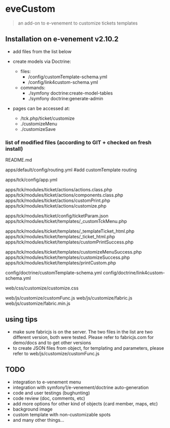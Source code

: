 # eveCustom

> an add-on to e-venement to customize tickets templates  

## Installation on e-venement v2.10.2
- add files from the list below
- create models via Doctrine: 
  - files:
    - /config/customTemplate-schema.yml
    - /config/link4custom-schema.yml
  - commands:  
    - ./symfony doctrine:create-model-tables
    - ./symfony doctrine:generate-admin

- pages can be accessed at:
  - /tck.php/ticket/customize
  - ./customizeMenu
  - ./customizeSave



### list of modified files (according to GIT + checked on fresh install)
<!--commented lines are ignored, will be removed, keeping now for tracking/bug/testing -->
<!--.gitignore-->
README.md
<!--apps/default/config/app.yml.template-->
apps/default/config/routing.yml  #add customTemplate routing
<!--#apps/default/modules/tckCustom/actions/actions.class.php
#apps/default/modules/tckCustom/config/generator.yml
#apps/default/modules/tckCustom/config/view.yml
#apps/default/modules/tckCustom/lib/tckCustomGeneratorConfiguration.class.php
#apps/default/modules/tckCustom/lib/tckCustomGeneratorHelper.class.php
#apps/event/config/app.yml.template
#apps/grp/config/app.yml.template
#apps/pos/config/app.yml.template
#apps/pub/config/app.yml.template
#apps/rp/config/app.yml.template
#apps/stats/config/app.yml.template
#apps/tck/config/app.yml.template-->
apps/tck/config/app.yml  <!--##add one line 'print:custom' as a parameter to call the template on printing-->
<!--#apps/tck/config/settings.yml
#apps/tck/modules/order/config/generator.yml    ## error ? check it !-->
apps/tck/modules/ticket/actions/actions.class.php
apps/tck/modules/ticket/actions/components.class.php
apps/tck/modules/ticket/actions/customPrint.php
apps/tck/modules/ticket/actions/customize.php
<!--#apps/tck/modules/ticket/actions/print.php  ##no changed needed for now
#apps/tck/modules/ticket/actions/testing.php  ##tests done ? :p-->
apps/tck/modules/ticket/config/ticketParam.json
apps/tck/modules/ticket/templates/_customTckMenu.php
<!--#apps/tck/modules/ticket/templates/_templateTicket_html.bak.html-->
apps/tck/modules/ticket/templates/_templateTicket_html.php
apps/tck/modules/ticket/templates/_ticket_html.php
apps/tck/modules/ticket/templates/customPrintSuccess.php
<!--#apps/tck/modules/ticket/templates/customPrintSuccess.php.bak-->
apps/tck/modules/ticket/templates/customizeMenuSuccess.php
apps/tck/modules/ticket/templates/customizeSuccess.php
apps/tck/modules/ticket/templates/printCustom.php
<!--#apps/tck/modules/ticket/templates/printDirect.php
#apps/tck/modules/ticket/templates/testingSuccess.php
#apps/templates/layout.php
#apps/ws/config/app.yml.template
#config/autoload.inc.php.template
#config/databases.yml.template
#config/doctrine/tckCustom-schema.yml ##changed to customTemplate and add link4custom-->
config/doctrine/customTemplate-schema.yml
config/doctrine/link4custom-schema.yml
<!--#config/project.yml.template
#helloworld.png
#
#all lib ignored
#
#web/css/customize/.sass-cache/709b28ed0f51796f1a3f77687ced7053dbad03c5/bootstrap.scssc
#web/css/customize/bootstrap-mod.css
#web/css/customize/bootstrap-mod.css.map
#web/css/customize/bootstrap-mod.min.css
#web/css/customize/bootstrap-theme.min.css
#web/css/customize/bootstrap.min.css
#web/css/customize/bootstrap.scss-->
web/css/customize/customize.css
<!--#web/css/print-tickets.default.css
#web/customize/tThandled.js
#web/customize/templateTicket.html
#web/js/customize/bootstrap.min.js
#web/js/customize/controller.js
#web/js/customize/custom2KeepTemp.js-->
web/js/customize/customFunc.js  <!--utils to create JSON and others-->
web/js/customize/fabric.js
web/js/customize/fabric.min.js
<!--#web/js/customize/handlebars-v4.0.10.js
#web/js/customize/handlebars.runtime-v4.0.10.js
#web/js/customize/interact.js
#web/js/customize/jquery-1.11.2.js
#web/js/customize/jquery-ui.drag.js
#web/js/customize/mustache.min.js
#web/js/customize/tThandled.js
#web/js/customize/w3.js
#web/tck_dev.php-->


## using tips
- make sure fabricjs is on the server.
The two files in the list are two different version, both were tested.
Please refer to fabricjs.com for demo/docs and to get other versions
- to create JSON files from object, for templating and parameters, please refer to web/js/customize/customFunc.js


## TODO
- integration to e-venement menu
- integration with symfony1/e-venement/doctrine auto-generation
- code and user testings (bughunting)
- code review (doc, comments, etc)
- add more options for other kind of objects (card member, maps, etc)
- background image
- custom template with non-customizable spots
- and many other things...

